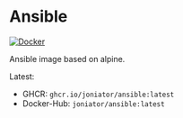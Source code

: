 # Ansible

[![Docker](https://github.com/Joniator/docker-ansible/actions/workflows/docker-publish.yml/badge.svg)](https://github.com/Joniator/docker-ansible/actions/workflows/docker-publish.yml) 

Ansible image based on alpine.

Latest: 
* GHCR: `ghcr.io/joniator/ansible:latest` 
* Docker-Hub: `joniator/ansible:latest`
